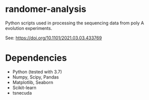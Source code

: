 # randomer-analysis
Python scripts used in processing the sequencing data from poly A evolution experiments.

See: https://doi.org/10.1101/2021.03.03.433769


# Dependencies

- Python (tested with 3.7)
- Numpy, Scipy, Pandas
- Matplotlib, Seaborn
- Scikit-learn
- tsnecuda
